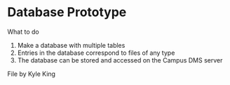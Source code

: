 # Database Prototype
What to do
1. Make a database with multiple tables
2. Entries in the database correspond to files of any type
3. The database can be stored and accessed on the Campus DMS server

File by Kyle King
